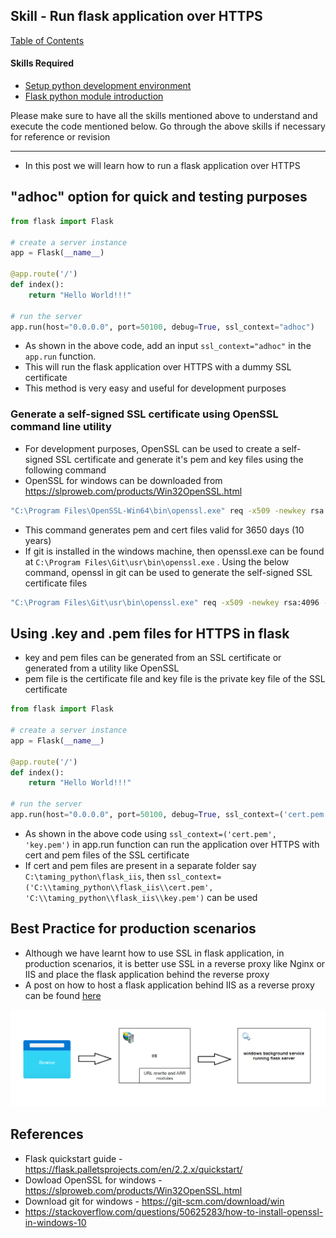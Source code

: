 ## Skill - Run flask application over HTTPS

[Table of Contents](https://nagasudhir.blogspot.com/2020/04/taming-python-table-of-contents.html)

#### Skills Required
* [Setup python development environment](https://nagasudhir.blogspot.com/2020/04/setup-python-development-environment_14.html)
* [Flask python module introduction](https://nagasudhir.blogspot.com/2022/04/flask-python-module-introduction-for.html)

Please make sure to have all the skills mentioned above to understand and execute the code mentioned below. Go through the above skills if necessary for reference or revision

<hr/>

* In this post we will learn how to run a flask application over HTTPS 

## "adhoc" option for quick and testing purposes
```py
from flask import Flask

# create a server instance
app = Flask(__name__)

@app.route('/')
def index():
    return "Hello World!!!"

# run the server
app.run(host="0.0.0.0", port=50100, debug=True, ssl_context="adhoc")
```

* As shown in the above code, add an input `ssl_context="adhoc"` in the `app.run` function. 
* This will run the flask application over HTTPS with a dummy SSL certificate
* This method is very easy and useful for development purposes

### Generate a self-signed SSL certificate using OpenSSL command line utility
* For development purposes, OpenSSL can be used to create a self-signed SSL certificate and generate it's pem and key files using the following command
* OpenSSL for windows can be downloaded from https://slproweb.com/products/Win32OpenSSL.html 
```bash
"C:\Program Files\OpenSSL-Win64\bin\openssl.exe" req -x509 -newkey rsa:4096 -nodes -out cert.pem -keyout key.pem -days 3650
```
* This command generates pem and cert files valid for 3650 days (10 years)
* If git is installed in the windows machine, then openssl.exe can be found at `C:\Program Files\Git\usr\bin\openssl.exe` . Using the below command, openssl in git can be used to generate the self-signed SSL certificate files
```bash
"C:\Program Files\Git\usr\bin\openssl.exe" req -x509 -newkey rsa:4096 -nodes -out cert.pem -keyout key.pem -days 3650
```

## Using .key and .pem files for HTTPS in flask
* key and pem files can be generated from an SSL certificate or generated from a utility like OpenSSL
* pem file is the certificate file and key file is the private key file of the SSL certificate

```py
from flask import Flask

# create a server instance
app = Flask(__name__)

@app.route('/')
def index():
    return "Hello World!!!"

# run the server
app.run(host="0.0.0.0", port=50100, debug=True, ssl_context=('cert.pem', 'key.pem'))
```
* As shown in the above code using `ssl_context=('cert.pem', 'key.pem')` in app.run function can run the application over HTTPS with cert and pem files of the SSL certificate
* If cert and pem files are present in a separate folder say `C:\taming_python\flask_iis`, then 
`ssl_context=('C:\\taming_python\\flask_iis\\cert.pem', 'C:\\taming_python\\flask_iis\\key.pem')` can be used

## Best Practice for production scenarios
* Although we have learnt how to use SSL in flask application, in production scenarios, it is better use SSL in a reverse proxy like Nginx or IIS and place the flask application behind the reverse proxy
* A post on how to host a flask application behind IIS as a reverse proxy can be found [here](https://nagasudhir.blogspot.com/2022/10/iis-as-reverse-proxy-for-python-flask.html) 

![enter image description here](https://github.com/nagasudhirpulla/taming_python/raw/master/blog/skills/assets/img/flask_IIS_reverse_proxy_arch.png)
## References
* Flask quickstart guide - https://flask.palletsprojects.com/en/2.2.x/quickstart/
* Dowload OpenSSL for windows - https://slproweb.com/products/Win32OpenSSL.html 
* Download git for windows - https://git-scm.com/download/win 
* https://stackoverflow.com/questions/50625283/how-to-install-openssl-in-windows-10
<!--stackedit_data:
eyJoaXN0b3J5IjpbLTUwMjU4NTY1MiwyMDM2MjcwMzEsNDkyMD
k4NTE3LC05Njc1MjYxMzQsNTkyMTMzMTMwLDMzMDc5MDg2NCw0
NTI5MDY5ODcsLTEzNjIwNDM0MzYsMTM5MjQ0Njc2MSw0OTkwOT
MxNjIsODExOTI2MDE0LDQxMDAzMjg4XX0=
-->